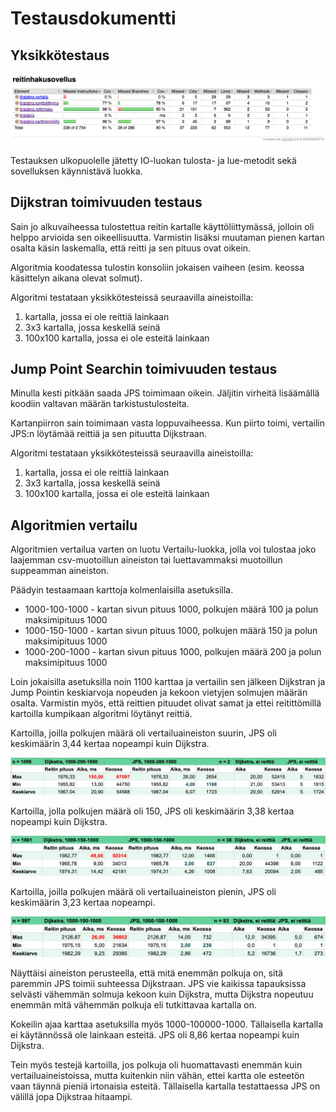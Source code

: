 # Testausdokumentti 

## Yksikkötestaus

![Yksikkötestauksen kattavuusraportti](kuvat/testikattavuus-vko6.png)

Testauksen ulkopuolelle jätetty IO-luokan tulosta- ja lue-metodit sekä sovelluksen käynnistävä luokka.

## Dijkstran toimivuuden testaus

Sain jo alkuvaiheessa tulostettua reitin kartalle käyttöliittymässä, jolloin oli helppo arvioida sen oikeellisuutta. Varmistin lisäksi muutaman pienen kartan osalta käsin laskemalla, että reitti ja sen pituus ovat oikein.

Algoritmia koodatessa tulostin konsoliin jokaisen vaiheen (esim. keossa käsittelyn aikana olevat solmut). 

Algoritmi testataan yksikkötesteissä seuraavilla aineistoilla:
1) kartalla, jossa ei ole reittiä lainkaan 
2) 3x3 kartalla, jossa keskellä seinä
3) 100x100 kartalla, jossa ei ole esteitä lainkaan

## Jump Point Searchin toimivuuden testaus

Minulla kesti pitkään saada JPS toimimaan oikein. Jäljitin virheitä lisäämällä koodiin valtavan määrän tarkistustulosteita. 

Kartanpiirron sain toimimaan vasta loppuvaiheessa. Kun piirto toimi, vertailin JPS:n löytämää reittiä ja sen pituutta Dijkstraan.

Algoritmi testataan yksikkötesteissä seuraavilla aineistoilla:
1) kartalla, jossa ei ole reittiä lainkaan 
2) 3x3 kartalla, jossa keskellä seinä
3) 100x100 kartalla, jossa ei ole esteitä lainkaan

##  Algoritmien vertailu

Algoritmien vertailua varten on luotu Vertailu-luokka, jolla voi tulostaa joko laajemman csv-muotoillun aineiston tai luettavammaksi muotoillun suppeamman aineiston.

Päädyin testaamaan karttoja kolmenlaisilla asetuksilla. 

- 1000-100-1000 - kartan sivun pituus 1000, polkujen määrä 100 ja polun maksimipituus 1000
- 1000-150-1000 - kartan sivun pituus 1000, polkujen määrä 150 ja polun maksimipituus 1000
- 1000-200-1000 - kartan sivun pituus 1000, polkujen määrä 200 ja polun maksimipituus 1000

Loin jokaisilla asetuksilla noin 1100 karttaa ja vertailin sen jälkeen Dijkstran ja Jump Pointin keskiarvoja nopeuden ja kekoon vietyjen solmujen määrän osalta. Varmistin myös, että reittien pituudet olivat samat ja ettei reitittömillä kartoilla kumpikaan algoritmi löytänyt reittiä.

Kartoilla, joilla polkujen määrä oli vertailuaineiston suurin, JPS oli keskimäärin 3,44 kertaa nopeampi kuin Dijkstra. 

![Vertailutuloksia](kuvat/vertailu-1000-200-1000.png)

Kartoilla, jolla polkujen määrä oli 150, JPS oli keskimäärin 3,38 kertaa nopeampi kuin Dijkstra. 

![Vertailutuloksia](kuvat/vertailu-1000-150-1000.png)

Kartoilla, joilla polkujen määrä oli vertailuaineiston pienin, JPS oli keskimäärin 3,23 kertaa nopeampi. 

![Vertailutuloksia](kuvat/vertailu-1000-100-1000.png)

Näyttäisi aineiston perusteella, että mitä enemmän polkuja on, sitä paremmin JPS toimii suhteessa Dijkstraan. JPS vie kaikissa tapauksissa selvästi vähemmän solmuja kekoon kuin Dijkstra, mutta Dijkstra nopeutuu enemmän mitä vähemmän polkuja eli tutkittavaa kartalla on.

Kokeilin ajaa karttaa asetuksilla myös 1000-100000-1000. Tällaisella kartalla ei käytännössä ole lainkaan esteitä. JPS oli 8,86 kertaa nopeampi kuin Dijkstra.

Tein myös testejä kartoilla, jos polkuja oli huomattavasti enemmän kuin vertailuaineistoissa, mutta kuitenkin niin vähän, ettei kartta ole esteetön vaan täynnä pieniä irtonaisia esteitä. Tällaisella kartalla testattaessa JPS on välillä jopa Dijkstraa hitaampi.



